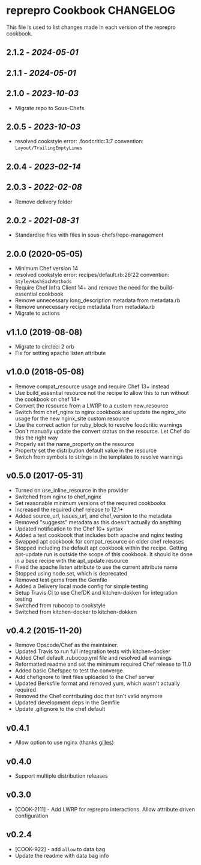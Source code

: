 # reprepro Cookbook CHANGELOG

This file is used to list changes made in each version of the reprepro cookbook.

## 2.1.2 - *2024-05-01*

## 2.1.1 - *2024-05-01*

## 2.1.0 - *2023-10-03*

- Migrate repo to Sous-Chefs

## 2.0.5 - *2023-10-03*

- resolved cookstyle error: .foodcritic:3:7 convention: `Layout/TrailingEmptyLines`

## 2.0.4 - *2023-02-14*

## 2.0.3 - *2022-02-08*

- Remove delivery folder

## 2.0.2 - *2021-08-31*

- Standardise files with files in sous-chefs/repo-management

## 2.0.0 (2020-05-05)

- Minimum Chef version 14
- resolved cookstyle error: recipes/default.rb:26:22 convention: `Style/HashEachMethods`
- Require Chef Infra Client 14+ and remove the need for the build-essential cookbook
- Remove unnecessary long_description metadata from metadata.rb
- Remove unnecessary recipe metadata from metadata.rb
- Migrate to actions

## v1.1.0 (2019-08-08)

- Migrate to circleci 2 orb
- Fix for setting apache listen attribute

## v1.0.0 (2018-05-08)

- Remove compat_resource usage and require Chef 13+ instead
- Use build_essential resource not the recipe to allow this to run without the cookbook on chef 14+
- Convert the resource from a LWRP to a custom new_resource
- Switch from chef_nginx to nginx cookbook and update the nginx_site usage for the new nginx_site custom resource
- Use the correct action for ruby_block to resolve foodcritic warnings
- Don't manually update the convert status on the resource. Let Chef do this the right way
- Properly set the name_property on the resource
- Property set the distribution default value in the resource
- Switch from symbols to strings in the templates to resolve warnings

## v0.5.0 (2017-05-31)

- Turned on use_inline_resource in the provider
- Switched from nginx to chef_nginx
- Set reasonable minimum versions of the required cookbooks
- Increased the required chef release to 12.1+
- Added source_url, issues_url, and chef_version to the metadata
- Removed "suggests" metadata as this doesn't actually do anything
- Updated notification to the Chef 10+ syntax
- Added a test cookbook that includes both apache and nginx testing
- Swapped apt cookbook for compat_resource on older chef releases
- Stopped including the default apt cookbook within the recipe. Getting apt-update run is outside the scope of this cookbook. It should be done in a base recipe with the apt_update resource
- Fixed the apache listen attribute to use the current attribute name
- Stopped using node.set, which is deprecated
- Removed test gems from the Gemfile
- Added a Delivery local mode config for simple testing
- Setup Travis CI to use ChefDK and kitchen-dokken for integration testing
- Switched from rubocop to cookstyle
- Switched from kitchen-docker to kitchen-dokken

## v0.4.2 (2015-11-20)

- Remove Opscode/Chef as the maintainer.
- Updated Travis to run full integration tests with kitchen-docker
- Added Chef default .rubocop.yml file and resolved all warnings
- Reformatted readme and set the minimum required Chef release to 11.0
- Added basic Chefspec to test the converge
- Add chefignore to limit files uploaded to the Chef server
- Updated Berksfile format and removed yum, which wasn't actually required
- Removed the Chef contributing doc that isn't valid anymore
- Updated development deps in the Gemfile
- Update .gitignore to the chef default

## v0.4.1

- Allow option to use nginx (thanks [gilles](https://github.com/gilles))

## v0.4.0

- Support multiple distribution releases

## v0.3.0

- [COOK-2111] - Add LWRP for reprepro interactions. Allow attribute driven configuration

## v0.2.4

- [COOK-922] - add `allow` to data bag
- Update the readme with data bag info

